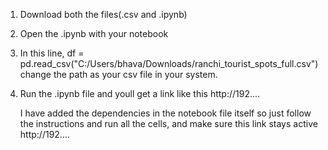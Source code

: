 1. Download both the files(.csv and .ipynb)
2. Open the .ipynb with your notebook
3. In this line, df = pd.read_csv("C:/Users/bhava/Downloads/ranchi_tourist_spots_full.csv") change the path as your csv file in your system.
4. Run the .ipynb file and youll get a link like this http://192....

   I have added the dependencies in the notebook file itself so just follow the instructions and run all the cells, and make sure this link stays active http://192....
   
